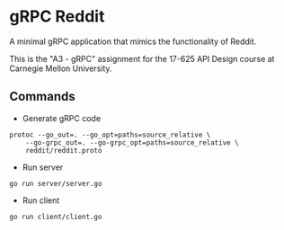 # gRPC Reddit

A minimal gRPC application that mimics the functionality of Reddit.

This is the "A3 - gRPC" assignment for the 17-625 API Design course at Carnegie Mellon University.

## Commands

- Generate gRPC code

```shell
protoc --go_out=. --go_opt=paths=source_relative \
    --go-grpc_out=. --go-grpc_opt=paths=source_relative \
    reddit/reddit.proto
```

- Run server

```shell
go run server/server.go
```

- Run client

```shell
go run client/client.go
```
